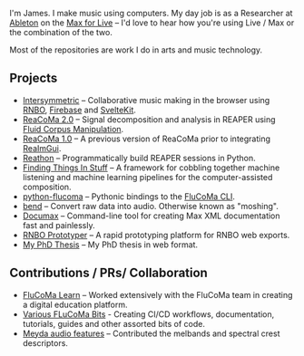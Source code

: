 I'm James. I make music using computers. My day job is as a Researcher at [Ableton](https://www.ableton.com/en/) on the [Max for Live](https://www.ableton.com/en/live/max-for-live/) – I'd love to hear how you're using Live / Max or the combination of the two.

Most of the repositories are work I do in arts and music technology.

## Projects

- [Intersymmetric](https://github.com/jamesb93/intersymmetric) – Collaborative music making in the browser using [RNBO](https://rnbo.cycling74.com/), [Firebase](https://firebase.google.com/) and [SvelteKit](https://kit.svelte.dev/).
- [ReaCoMa 2.0](https://github.com/ReaCoMa/ReaCoMa-2.0) – Signal decomposition and analysis in REAPER using [Fluid Corpus Manipulation](https://www.flucoma.org/).
- [ReaCoMa 1.0](https://github.com/ReaCoMa/ReaCoMa-1.0) – A previous version of ReaCoMa prior to integrating [ReaImGui](https://github.com/cfillion/reaimgui).
- [Reathon](https://github.com/jamesb93/reathon) – Programmatically build REAPER sessions in Python.
- [Finding Things In Stuff](https://github.com/jamesb93/ftis) – A framework for cobbling together machine listening and machine learning pipelines for the computer-assisted composition.
- [python-flucoma](https://github.com/jamesb93/python-flucoma) – Pythonic bindings to the [FluCoMa CLI](https://github.com/flucoma/flucoma-cli).
- [bend](https://github.com/jamesb93/bend-rust) – Convert raw data into audio. Otherwise known as "moshing".
- [Documax](https://github.com/jamesb93/documax) – Command-line tool for creating Max XML documentation fast and painlessly.
- [RNBO Prototyper](https://github.com/jamesb93/RNBO-SvelteKit-Prototyper) – A rapid prototyping platform for RNBO web exports.
- [My PhD Thesis](https://github.com/jamesb93/harnessing) – My PhD thesis in web format.


## Contributions / PRs/ Collaboration
- [FluCoMa Learn](https://github.com/flucoma/learn-website) – Worked extensively with the FluCoMa team in creating a digital education platform.
- [Various FLuCoMa Bits](https://github.com/flucoma) - Creating CI/CD workflows, documentation, tutorials, guides and other assorted bits of code.
- [Meyda audio features](https://github.com/meyda/meyda) – Contributed the melbands and spectral crest descriptors.
